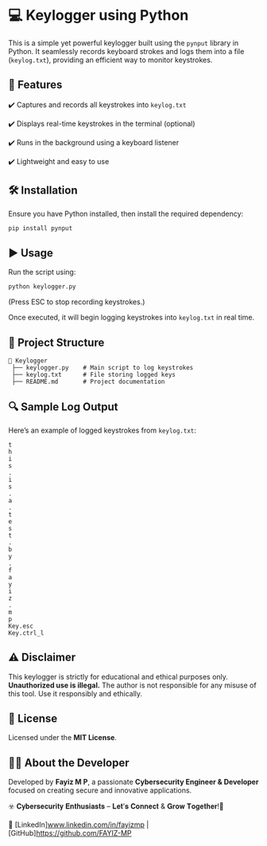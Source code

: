 # 💻 Keylogger using Python

This is a simple yet powerful keylogger built using the `pynput` library in Python. It seamlessly records keyboard strokes and logs them into a file (`keylog.txt`), providing an efficient way to monitor keystrokes.

## 🧿 Features
✔️ Captures and records all keystrokes into `keylog.txt`

✔️ Displays real-time keystrokes in the terminal (optional)

✔️ Runs in the background using a keyboard listener

✔️ Lightweight and easy to use

## 🛠 Installation
Ensure you have Python installed, then install the required dependency:

```bash
pip install pynput
```

## ▶️ Usage
Run the script using:

```bash
python keylogger.py
```
(Press ESC to stop recording keystrokes.)

Once executed, it will begin logging keystrokes into `keylog.txt` in real time.

## 📂 Project Structure
```
📂 Keylogger
 ├── keylogger.py    # Main script to log keystrokes
 ├── keylog.txt      # File storing logged keys
 ├── README.md       # Project documentation
```

## 🔍 Sample Log Output
Here’s an example of logged keystrokes from `keylog.txt`:

```
t
h
i
s
.
i
s
.
a
.
t
e
s
t
.
b
y
.
f
a
y
i
z
.
m
p
Key.esc
Key.ctrl_l
```

## ⚠️ Disclaimer
This keylogger is strictly for educational and ethical purposes only. **Unauthorized use is illegal.** The author is not responsible for any misuse of this tool. Use it responsibly and ethically.

## 📜 License
Licensed under the **MIT License**.

## 👨‍💻 About the Developer
Developed by **Fayiz M P**, a passionate **Cybersecurity Engineer & Developer** focused on creating secure and innovative applications.

☣️ 𝐂𝐲𝐛𝐞𝐫𝐬𝐞𝐜𝐮𝐫𝐢𝐭𝐲 𝐄𝐧𝐭𝐡𝐮𝐬𝐢𝐚𝐬𝐭𝐬 – 𝐋𝐞𝐭’𝐬 𝐂𝐨𝐧𝐧𝐞𝐜𝐭 & 𝐆𝐫𝐨𝐰 𝐓𝐨𝐠𝐞𝐭𝐡𝐞𝐫!🔐

🔗 [LinkedIn]www.linkedin.com/in/fayizmp | [GitHub]https://github.com/FAYIZ-MP
